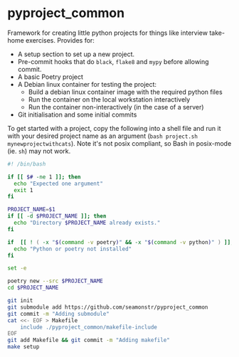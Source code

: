 # pyproject_common

Framework for creating little python projects for things like interview take-home exercises.  Provides for:
* A setup section to set up a new project.
* Pre-commit hooks that do `black`, `flake8` and `mypy` before allowing commit.
* A basic Poetry project
* A Debian linux container for testing the project:
	* Build a debian linux container image with the required python files
	* Run the container on the local workstation interactively
	* Run the container non-interactively (in the case of a server)
* Git initialisation and some initial commits

To get started with a project, copy the following into a shell file and run it with your desired project name as an argument (`bash project.sh mynewprojectwithcats`). Note it's not posix compliant, so Bash in posix-mode (ie. `sh`) may not work.

```bash
#! /bin/bash

if [[ $# -ne 1 ]]; then
  echo "Expected one argument"
  exit 1
fi

PROJECT_NAME=$1
if [[ -d $PROJECT_NAME ]]; then
  echo "Directory $PROJECT_NAME already exists."
fi

if  [[ ! ( -x "$(command -v poetry)" && -x "$(command -v python)" ) ]]; then
  echo "Python or poetry not installed"
fi

set -e

poetry new --src $PROJECT_NAME
cd $PROJECT_NAME

git init
git submodule add https://github.com/seamonstr/pyproject_common
git commit -m "Adding submodule"
cat <<- EOF > Makefile
    include ./pyproject_common/makefile-include
EOF
git add Makefile && git commit -m "Adding makefile"
make setup

```
